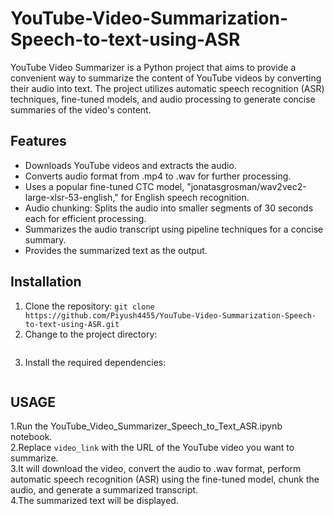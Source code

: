 # YouTube-Video-Summarization-Speech-to-text-using-ASR
YouTube Video Summarizer is a Python project that aims to provide a convenient way to summarize the content of YouTube videos by converting their audio into text. The project utilizes automatic speech recognition (ASR) techniques, fine-tuned models, and audio processing to generate concise summaries of the video's content.

## Features ##
* Downloads YouTube videos and extracts the audio.
* Converts audio format from .mp4 to .wav for further processing.
* Uses a popular fine-tuned CTC model, "jonatasgrosman/wav2vec2-large-xlsr-53-english," for English speech recognition.
* Audio chunking: Splits the audio into smaller segments of 30 seconds each for efficient processing.
* Summarizes the audio transcript using pipeline techniques for a concise summary.
* Provides the summarized text as the output.

## Installation ##
1. Clone the repository:
```git clone https://github.com/Piyush4455/YouTube-Video-Summarization-Speech-to-text-using-ASR.git```
2. Change to the project directory:
```cd YouTube-Video-Summarization-Speech-to-text-using-ASR
```
3. Install the required dependencies:
```pip install -r requirements.txt
```

## USAGE ##
1.Run the YouTube_Video_Summarizer_Speech_to_Text_ASR.ipynb notebook.<br />
2.Replace `video_link` with the URL of the YouTube video you want to summarize.<br />
3.It will download the video, convert the audio to .wav format, perform automatic speech recognition (ASR) using the fine-tuned model, chunk the audio, and generate a summarized transcript.<br />
4.The summarized text will be displayed.<br />

